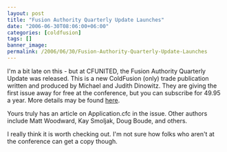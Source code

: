 ```yaml
---
layout: post
title: "Fusion Authority Quarterly Update Launches"
date: "2006-06-30T08:06:00+06:00"
categories: [coldfusion]
tags: []
banner_image: 
permalink: /2006/06/30/Fusion-Authority-Quarterly-Update-Launches
---
```


I'm a bit late on this - but at CFUNITED, the Fusion Authority Quarterly Update was released. This is a new ColdFusion (only) trade publication written and produced by Michael and Judith Dinowitz. They are giving the first issue away for free at the conference, but you can subscribe for 49.95 a year. More details may be found <a href="http://www.fusionauthority.com/News/4628-New-ColdFusion-Technical-Journal-Released-at-CFUNITED.htm">here</a>.

Yours truly has an article on Application.cfc in the issue. Other authors include Matt Woodward, Kay Smoljak, Doug Boude, and others. 

I really think it is worth checking out. I'm not sure how folks who aren't at the conference can get a copy though.